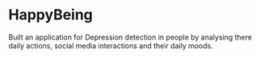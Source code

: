 # HappyBeing

Built an application for Depression detection in people by analysing there daily actions, social media interactions and their daily moods. 

